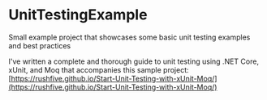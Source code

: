 # UnitTestingExample
Small example project that showcases some basic unit testing examples and best practices

I've written a complete and thorough guide to unit testing using .NET Core, xUnit, and Moq that accompanies this sample project:
[https://rushfive.github.io/Start-Unit-Testing-with-xUnit-Moq/](https://rushfive.github.io/Start-Unit-Testing-with-xUnit-Moq/)

